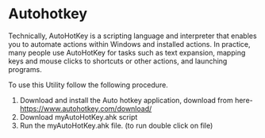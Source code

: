 # Autohotkey
Technically, AutoHotKey is a scripting language and interpreter that enables you to automate actions within Windows and installed actions. In practice, many people use AutoHotKey for tasks such as text expansion, mapping keys and mouse clicks to shortcuts or other actions, and launching programs.

To use this Utility follow the following procedure.
1. Download and install the Auto hotkey application, download from here- https://www.autohotkey.com/download/
2. Download myAutoHotKey.ahk script
3. Run the myAutoHotKey.ahk file. (to run double click on file)
